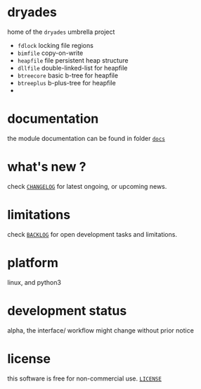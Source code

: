 # dryades

home of the `dryades` umbrella project

- `fdlock` locking file regions
- `bimfile` copy-on-write
- `heapfile` file persistent heap structure
- `dllfile` double-linked-list for heapfile
- `btreecore` basic b-tree for heapfile
- `btreeplus` b-plus-tree for heapfile
- 


# documentation

the module documentation can be found in folder [`docs`](./docs/)


# what's new ?

check
[`CHANGELOG`](./CHANGELOG.md)
for latest ongoing, or upcoming news.


# limitations

check 
[`BACKLOG`](./BACKLOG.md)
for open development tasks and limitations.


# platform

linux, and python3


# development status

alpha, the interface/ workflow might change without prior notice

    
# license

this software is free for non-commercial use. 
[`LICENSE`](./LICENSE.md)


